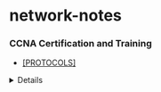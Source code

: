 # network-notes
### CCNA Certification and Training

* <summary> <a href="https://github.com/atakandenzakdmr/network-notes/blob/4be186ff3a107ca5bbd08bf63482ef02611df0fc/protocols/README.md" > [PROTOCOLS] </a> </summary> 
<details>
  <a href="https://github.com/atakandenzakdmr/network-notes/blob/a12d39f3496f657217d98c0274f8e8adcdc2aae7/protocols/RIPng/README.md" > [RIPng] </a>

